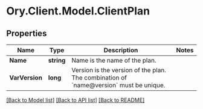 # Ory.Client.Model.ClientPlan

## Properties

Name | Type | Description | Notes
------------ | ------------- | ------------- | -------------
**Name** | **string** | Name is the name of the plan. | 
**VarVersion** | **long** | Version is the version of the plan. The combination of &#x60;name@version&#x60; must be unique. | 

[[Back to Model list]](../README.md#documentation-for-models) [[Back to API list]](../README.md#documentation-for-api-endpoints) [[Back to README]](../README.md)

